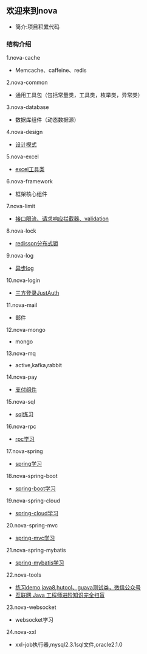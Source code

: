 ## 欢迎来到nova
* 简介:项目积累代码

### 结构介绍
1.nova-cache
* Memcache、caffeine、redis

2.nova-common
* 通用工具包（包括常量类，工具类，枚举类，异常类）

3.nova-database
* 数据库组件（动态数据源）

4.nova-design
* [设计模式](nova-design/designNote.md)

5.nova-excel
* [excel工具类](nova-excel/excelNote.md)

6.nova-framework
* 框架核心组件

7.nova-limit
* [接口限流、请求响应拦截器、validation](nova-limit/limitNote.md)

8.nova-lock
* [redisson分布式锁](nova-lock/lockNote.md)

9.nova-log
* [异步log](nova-log/logNote.md)

10.nova-login
* [三方登录JustAuth](nova-login/loginNote.md)

11.nova-mail
* 邮件

12.nova-mongo
* mongo

13.nova-mq
* active,kafka,rabbit

14.nova-pay
* [支付组件](nova-pay/payNote.md)

15.nova-sql
* [sql练习](nova-sql/sqlNote.md)

16.nova-rpc
* [rpc学习](nova-rpc/rpcNote.md)

17.nova-spring
* [spring学习](nova-spring/springNote.md)

18.nova-spring-boot
* [spring-boot学习](nova-spring-boot/springBootNote.md)

19.nova-spring-cloud
* [spring-cloud学习](nova-spring-cloud/springCloudNote.md)

20.nova-spring-mvc
* [spring-mvc学习](nova-spring-mvc/springMvcNote.md)

21.nova-spring-mybatis
* [spring-mybatis学习](nova-spring-mybatis/mybatisNote.md)

22.nova-tools
* [练习demo,java8,hutool、guava测试类，微信公众号](nova-tools/toolsNote.md)
* [互联网 Java 工程师进阶知识完全扫盲](summary.md)

23.nova-websocket
* websocket学习

24.nova-xxl
* xxl-job执行器,mysql2.3.1sql文件,oracle2.1.0

